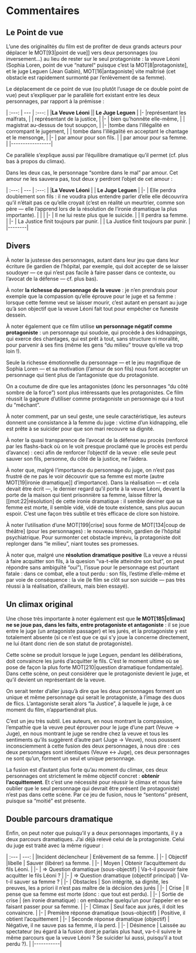 # Commentaires

## Le Point de vue

L’une des originalités du film est de profiter de deux grands acteurs pour déplacer le MOT[93|point de vue]] vers deux personnages (ou inversement…) au lieu de rester sur le seul protagoniste : <personnage>la veuve Léoni</personnage> (<acteur>Sophia Loren</acteur>, point de vue “naturel“ puisque c’est la MOT[8|protagoniste], et <personnage>le juge Leguen</personnage> (<acteur>Jean Gabin</acteur>), MOT[16|antagoniste] vite maîtrisé (cet obstacle est rapidement surmonté par l’enlèvement de sa femme).

Le déplacement de ce point de vue (ou plutôt l’usage de ce double point de vue) peut s’expliquer par le parallèle fort existant entre les deux personnages, par rapport à la prémisse :

| :---: | --- | :---: |
|<strong>La Veuve Léoni</strong> || <strong>Le Juge Leguen</strong> |
|-
|représentant les malfrats, | | représentant de la justice, |
|-
| bien qu’honnête elle-même, | | magistrat au-dessus de tout soupçon, |
|-
|tombe dans l’illégalité en corrompant le jugement, | | tombe dans l’illégalité en acceptant le chantage et le mensonge, |
|-
| par amour pour son fils. | | par amour pour sa femme. |
|-----------------|

Ce parallèle s’explique aussi par l’équilibre dramatique qu’il permet (cf. plus bas à propos du climax).

Dans les deux cas, le personnage “sombre dans le mal” par amour. Cet amour ne les sauvera pas, tout deux y perdront l’objet de cet amour :

| :---: | --- | :---: |
|<strong>La Veuve Léoni</strong> | | <strong>Le Juge Leguen</strong> |
|-
| Elle perdra doublement son fils : il ne voudra plus entendre parler d’elle   elle découvrira qu’il n’était pas ce qu’elle croyait (c’est en réalité un meurtrier, comme son père — elle l’apprend lors de la résolution de l’ironie dramatique la plus importante). | | |
|-
| Il ne lui reste plus que le suicide. | | Il perdra sa femme. |
|-
| La Justice finit toujours par punir. | | La Justice finit toujours par punir. |
|--------|

## Divers

À noter la justesse des personnages, autant dans leur jeu que dans leur écriture (le gardien de l’hôpital, par exemple, qui doit accepter de se laisser soudoyer — ce qui n’est pas facile à faire passer dans ce contexte, ou l’avocat de la défense — cf. plus bas).

À noter <strong>la richesse du personnage de la veuve</strong> : je n’en prendrais pour exemple que la compassion qu’elle éprouve pour le juge et sa femme : lorsque cette femme veut se laisser mourir, c’est autant en pensant au juge qu’à son objectif que la veuve Léoni fait tout pour empêcher ce funeste dessein.

À noter également que ce film utilise <strong>un personnage négatif comme protagoniste</strong> : un personnage qui soudoie, qui procède à des kidnappings, qui exerce des chantages, qui est prêt à tout, sans structure ni moralité, pour parvenir à ses fins (même les gens “du milieu” trouve qu’elle va trop loin !).

Seule la richesse émotionnelle du personnage — et le jeu magnifique de <acteur>Sophia Loren</acteur> — et sa motivation (l’amour de son fils) nous font accepter un personnage qui tient plus de l’antagoniste que du protagoniste.

On a coutume de dire que les antagonistes (donc les personnages “du côté sombre de la force”) sont plus intéressants que les protagonistes. Ce film réussit la gageure d’utiliser comme protagoniste un personnage qui a tout du “méchant”.

À noter comment, par un seul geste, une seule caractéristique, les auteurs donnent une consistance à <personnage>la femme du juge</personnage> : victime d’un kidnapping, elle est prête à se suicider pour que son mari recouvre sa dignité.

À noter la quasi transparence de l’avocat de la défense au procès (renforcé par les flashs-back où on le voit presque proclamé que le procès est perdu d’avance) : ceci afin de renforcer l’objectif de la veuve : elle seule peut sauver son fils, personne, du côté de la justice, ne l’aidera.

À noter que, malgré l’importance du personnage du juge, on n’est pas frustré de ne pas le voir découvrir que sa femme est morte (autre MOT[19|ironie dramatique]] d’importance). Dans la réalisation — et cela devait être écrit —, le dernier regard qu’il porte à la veuve Léoni, devant la porte de la maison qui tient prisonnière sa femme, laisse filtrer la [[mot:22|résolution] de cette ironie dramatique : il semble deviner que sa femme est morte, il semble vidé, vidé de toute existence, sans plus aucun espoir. C’est une façon très subtile et très efficace de clore son histoire.

À noter l’utilisation d’une MOT[199|crise] sous forme de MOT[134|coup de théâtre] (pour les personnages) : le nouveau témoin, gardien de l’hôpital psychiatrique. Pour surmonter cet obstacle imprévu, la protagoniste doit replonger dans “le milieu”, niant toutes ses promesses.

À noter que, malgré une <strong>résolution dramatique positive</strong> (La veuve a réussi à faire acquitter son fils, à la quesion “va-t-elle atteindre son but”, on peut répondre sans ambiguïté “oui”), l’issue pour le personnage est pourtant fatale : dans ce combat, elle a tout perdu : son fils, l’estime d’elle-même et par voie de conséquence : la vie (le film se clôt sur son suicide — pas très réussi à la réalisation, d’ailleurs, mais bien essayé).

## Un climax original

Une chose très importante à noter également est que <strong>le MOT[185|climax] ne se joue pas, dans les faits, entre protagoniste et antagoniste</strong> : il se joue entre le juge (un antagoniste passager) et les jurés, et la protagoniste y est totalement absente (si ce n'est que ce qui s'y joue la concerne directement, ne lui ôtant donc rien de son statut de protagoniste).

Cette scène se produit lorsque le juge Leguen, pendant les délibérations, doit convaincre les jurés d’acquitter le fils. C’est le moment ultime où se pose de façon la plus forte MOT[210|question dramatique fondamentale]. Dans cette scène, on peut considérer que le protagoniste devient le juge, et qu’il devient un représentant de la veuve.

On serait tenter d’aller jusqu’à dire que les deux personnages forment un unique et même personnage qui serait le protagoniste, à l’image des duos de flics. L’antagoniste serait alors “la Justice”, à laquelle le juge, à ce moment du film, n’appartiendrait plus.

C’est un jeu très subtil. Les auteurs, en nous montrant la compassion, l’empathie que la veuve peut éprouver pour le juge d’une part (Veuve -> Juge), en nous montrant le juge se rendre chez la veuve et tous les sentiments qu’ils suggèrent d’autre part (Juge -> Veuve), nous poussent inconsciemment à cette fusion des deux personnages, à nous dire : ces deux personnages sont identiques (Veuve <-> Juge), ces deux personnages ne sont qu’un, forment un seul et unique personnage.

La fusion est d’autant plus forte qu’au moment du climax, ces deux personnages ont strictement le même objectif concret : <strong>obtenir l’acquittement</strong>. Et c’est une nécessité pour réussir le climax et nous faire oublier que le seul personnage qui devrait être présent (le protagoniste) n’est pas dans cette scène. Par ce jeu de fusion, nous le “sentons” présent, puisque sa “moitié” est présente.

## Double parcours dramatique

Enfin, on peut noter que puisqu’il y a deux personnages importants, il y a deux parcours dramatiques. J’ai déjà relevé celui de la protagoniste. Celui du juge est traité avec la même rigueur :

| :--- | ---: |
|Incident déclencheur | Enlèvement de sa femme. |
|-
| Objectif |libelle | Sauver (libérer) sa femme. |
|-
| Moyen | Obtenir l’acquittement du fils Léoni. |
|-
| => Question dramatique (sous-objectif) | Va-t-il pouvoir faire acquitter le fils Léoni ? |
|-
| => Question dramatique (objectif principal) | Va-t-il sauver sa femme ? |
|-
| Obstacles | Son intégrité, sa dignité, les preuves, les a priori il n’est pas maître de la décision des jurés |
|-
| Crise | Il pense que sa femme est morte (donc : que tout est perdu). |
|-
| Sortie de crise | (en ironie dramatique) : on embauche quelqu’un pour l’appeler en se faisant passer pour sa femme. |
|-
| Climax | Seul face aux jurés, il doit les convaincre. |
|-
| Première réponse dramatique (sous-objectif) | Positive, il obtient l’acquittement |
|-
| Seconde réponse dramatique (objectif) | Négative, il ne sauve pas sa femme, il la perd. |
|-
| Désinence | Laissée au spectateur (eu égard à la fusion dont je parlais plus haut, va-t-il suivre le même parcours que la veuve Léoni ? Se suicider lui aussi, puisqu’il a tout perdu ?). |
|-----------|